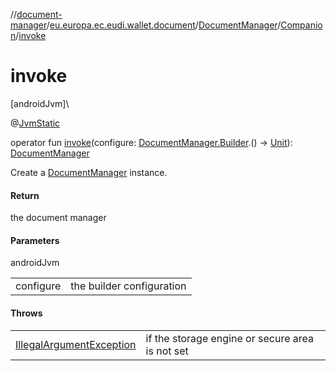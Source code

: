 //[document-manager](../../../../index.md)/[eu.europa.ec.eudi.wallet.document](../../index.md)/[DocumentManager](../index.md)/[Companion](index.md)/[invoke](invoke.md)

# invoke

[androidJvm]\

@[JvmStatic](https://kotlinlang.org/api/latest/jvm/stdlib/kotlin-stdlib/kotlin.jvm/-jvm-static/index.html)

operator fun [invoke](invoke.md)(configure: [DocumentManager.Builder](../-builder/index.md).()
-&gt; [Unit](https://kotlinlang.org/api/latest/jvm/stdlib/kotlin-stdlib/kotlin/-unit/index.html)): [DocumentManager](../index.md)

Create a [DocumentManager](../index.md) instance.

#### Return

the document manager

#### Parameters

androidJvm

| | |
|---|---|
| configure | the builder configuration |

#### Throws

|                                                                                                                    |                                                 |
|--------------------------------------------------------------------------------------------------------------------|-------------------------------------------------|
| [IllegalArgumentException](https://developer.android.com/reference/kotlin/java/lang/IllegalArgumentException.html) | if the storage engine or secure area is not set |
